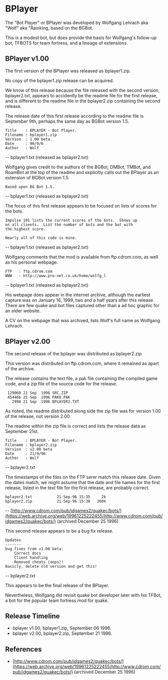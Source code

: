 # BPlayer

The "Bot Player" or BPlayer was developed by Wolfgang Lehrach aka "Wolf" aka "Rainking, based on the BGBot.

This is a modest bot, but does provide the basis for Wolfgang's follow-up bot, TFBOTS for team fortress, and a lineage of extensions.


## BPlayer v1.00

The first version of the BPlayer was released as bplayer1.zip.

No copy of the bplayer1.zip release can be acquired.

We know of this release because the file released with the second version, bplayer2.txt, appears to accidently be the readme file for the first release, and is different to the readme file in the bplayer2.zip containing the second release.

The release date of this first release according to the readme file is September 9th, perhaps the same day as BGBot version 1.5.

	Title    : BPLAYER - Bot Player.
	Filename : bplayer1.zip
	Version  : 1.00 beta.
	Date     : 96/9/6
	Author   : Wolf

-- bplayer1.txt (released as bplayer2.txt)

Wolfgang gives credit to the authors of the BGBot, DMBot, TMBot, and RoamBot at the top of the readme and explicitly calls out the BPlayer as an extension of BGBot version 1.5.

	Based upon BG Bot 1.5.

-- bplayer1.txt (released as bplayer2.txt)

The focus of this first release appears to be focused on lists of scores for the bots.

	Impulse 101 lists the current scores of the bots.  Shows up
	on all clients.  List the number of bots and the bot with
	the highest score.

	Nearly all of this code is mine.

-- bplayer1.txt (released as bplayer2.txt)

Wolfgang comments that the mod is available from ftp.cdrom.com, as well as his personal webpage.


	FTP   : ftp.cdrom.com
	WWW   : http://www.pro-net.co.uk/home/wolfg_l

-- bplayer1.txt (released as bplayer2.txt)

His webpage does appear in the internet archive, although the earliest capture was on January 16, 1999, two and a half years after this release. There are few quake and bot files captured other than a ad hoc graphic for an older website.

A CV on the webpage that was archived, lists Wolf's full name as Wolfgang Lehrach.



## BPlayer v2.00

The second release of the bplayer was distributed as bplayer2.zip

This version was distributed on ftp.cdrom.com, where it remained as apart of the archive.

The release contains the text file, a pak file containing the compiled game code, and a zip file of the source code for the release.

```
 129069 21 Sep  1996 SRC.ZIP
 454466 21 Sep  1996 PAK0.PAK
   2998 21 Sep  1996 BPLAYER2.TXT
```

As noted, the readme distributed along side the zip file was for version 1.00 of the release, not version 2.00.

The readme within the zip file is correct and lists the release data as September 21st.


	Title    : BPLAYER - Bot Player.
	Filename : bplayer2.zip
	Version  : v2.00 beta
	Date     : 21/9/96
	Author   : Wolf

-- bplayer2.txt

The timestamps of the files on the FTP serer match this release date. Given the dates match, we might assume that the date and file names for the first release, listed in the text file for the first release, are probably correct.

	bplayer2.txt           21-Sep-96 15:35     2k
	bplayer2.zip           21-Sep-96 15:38   260k

-- [http://www.cdrom.com/pub/idgames2/quakec/bots/](https://web.archive.org/web/19961225222455/http://www.cdrom.com/pub/idgames2/quakec/bots/) (archived December 25 1996)


This second release appears to be a bug fix release.

	Updates
	-------
	bug fixes from v1.00 beta:
		Correct docs
		Client handling
		Removed cheats (oops)!
	Basicly, delete old version and get this!

-- bplayer2.txt

This appears to be the final release of the BPlayer.

Nevertheless, Wolfgang did revisit quake bot developer later with his TFBot, a bot for the popular team fortress mod for quake.






## Release Timeline

* bplayer v1.00, bplayer1.zip, September 06 1996.
* bplayer v2.00, bplayer2.zip, September 21 1996.


## References

* [http://www.cdrom.com/pub/idgames2/quakec/bots/](https://web.archive.org/web/19961225222455/http://www.cdrom.com/pub/idgames2/quakec/bots/) (archived December 25 1996)



